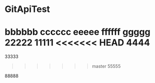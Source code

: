 # GitApiTest
bbbbbb
cccccc
eeeee
ffffff
ggggg
22222
11111
<<<<<<< HEAD
4444
=======
33333
>>>>>>> master
55555


88888
